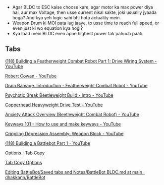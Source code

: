 - Agar BLDC to ESC kaise choose kare, agar motor ka max power diya hai, aur max Voltage, then usse current nikal sakte, joki usuallly jyaada hoga? And kya yeh logic sahi bhi hota actuality mein.
- Weapon Drum ki MOI pata lag jaaye, to usse time to reach full speed, or even just ki wo equation kya hogi?
- Kya load mein BLDC even apne highest power tak pahuch paati

## Tabs
[(118) Building a Featherweight Combat Robot Part 1: Drive Wiring System - YouTube](https://www.youtube.com/watch?v=mxTXPm5VSQ0)

[Robert Cowan - YouTube](https://www.youtube.com/@RobertCowanDIY/playlists)

[Drain Bamage. Introduction - Featherweight Combat Robot - YouTube](https://www.youtube.com/watch?v=qVVQ9VET2Y4&list=PL0zMZkIMIyC_4v5pG3gX_qp83fbiPbaMn)

[Psychotic Break Beetleweight Build - Intro - YouTube](https://www.youtube.com/watch?v=lUodCPpipOs&list=PL0zMZkIMIyC_23N6LVHx1yKuknNCiWQcr)

[Copperhead Heavyweight Drive Test - YouTube](https://www.youtube.com/watch?v=kKhE1LtDiYs&list=PL0zMZkIMIyC-CrgaKiiMZDCcSVYb1igkE)

[Anxiety Attack Overview (Beetleweight Combat Robot) - YouTube](https://www.youtube.com/watch?v=nq0GfEL_CQE&list=PL0zMZkIMIyC8HrUw0DAPttSXo5FsKA0Yw)

[Keyways 101 - How to use and make keyways - YouTube](https://www.youtube.com/watch?v=hrceaJ4R8MY&list=PL0zMZkIMIyC8z7O2rIMjmEsKnhU_e7VIk)

[Crippling Depression Assembly: Weapon Block - YouTube](https://www.youtube.com/watch?v=rWzRmoJp8Rc&list=PL0zMZkIMIyC-x5w-RsjeS2NQC4jmUVkYP&index=13)

[(118) Building a Battlebot Part 1 - YouTube](https://www.youtube.com/watch?v=G1rzTVkd6f0&list=PL1v2H1FHRjlB1XModI87dvdwbtPAXfCWO)

[Options | Tab Copy](https://tabcopy.com/docs/options)

[Tab Copy Options](chrome-extension://micdllihgoppmejpecmkilggmaagfdmb/options.html)

[Editing BattleBot/Saved tabs and Notes/BattleBot BLDC.md at main · dhakkann/BattleBot](https://github.com/dhakkann/BattleBot/edit/main/Saved%20tabs%20and%20Notes/BattleBot%20BLDC.md)


